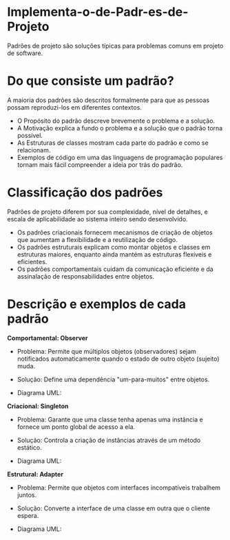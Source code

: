 # Implementa-o-de-Padr-es-de-Projeto
Padrões de projeto são soluções típicas para problemas comuns em projeto de software.
# Do que consiste um padrão?
A maioria dos padrões são descritos formalmente para que as pessoas possam reproduzi-los em diferentes contextos.
* O Propósito do padrão descreve brevemente o problema e a solução.
* A Motivação explica a fundo o problema e a solução que o padrão torna possível.
* As Estruturas de classes mostram cada parte do padrão e como se relacionam.
* Exemplos de código em uma das linguagens de programação populares tornam mais fácil compreender a ideia por trás do padrão.
# Classificação dos padrões
Padrões de projeto diferem por sua complexidade, nível de detalhes, e escala de aplicabilidade ao sistema inteiro sendo desenvolvido.
* Os padrões criacionais fornecem mecanismos de criação de objetos que aumentam a flexibilidade e a reutilização de código.
* Os padrões estruturais explicam como montar objetos e classes em estruturas maiores, enquanto ainda mantém as estruturas flexíveis e eficientes.
* Os padrões comportamentais cuidam da comunicação eficiente e da assinalação de responsabilidades entre objetos.
# Descrição e exemplos de cada padrão
**Comportamental: Observer**
- Problema: Permite que múltiplos objetos (observadores) sejam notificados automaticamente quando o estado de outro objeto (sujeito) muda.
  
- Solução: Define uma dependência "um-para-muitos" entre objetos.
  
 - Diagrama UML:
  
**Criacional: Singleton**

- Problema: Garante que uma classe tenha apenas uma instância e fornece um ponto global de acesso a ela.
-  Solução: Controla a criação de instâncias através de um método estático.
  
-   Diagrama UML:
   
**Estrutural: Adapter**

- Problema: Permite que objetos com interfaces incompatíveis trabalhem juntos.

- Solução: Converte a interface de uma classe em outra que o cliente espera.

- Diagrama UML:

  
